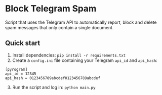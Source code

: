# Block Telegram Spam

Script that uses the Telegram API to automatically report, block and delete spam
messages that only contain a single document.

## Quick start

1. Install dependencies: `pip install -r requirements.txt`
2. Create a `config.ini` file containing your Telegram `api_id` and `api_hash`:

```
[pyrogram]
api_id = 12345
api_hash = 0123456789abcdef0123456789abcdef
```

3. Run the script and log in: `python main.py`
